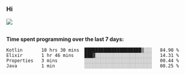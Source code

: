 ### Hi
[![](https://img.shields.io/badge/discord-jonatsp%234844-7289DA?logo=discord)](https://discord.com/users/239510668687048717)

##
**Time spent programming over the last 7 days:**
<!--START_SECTION:waka-->
```text
Kotlin       10 hrs 30 mins  █████████████████████▒░░░   84.90 % 
Elixir       1 hr 46 mins    ███▓░░░░░░░░░░░░░░░░░░░░░   14.31 % 
Properties   3 mins          ░░░░░░░░░░░░░░░░░░░░░░░░░   00.44 % 
Java         1 min           ░░░░░░░░░░░░░░░░░░░░░░░░░   00.25 % 
```
<!--END_SECTION:waka-->
##
